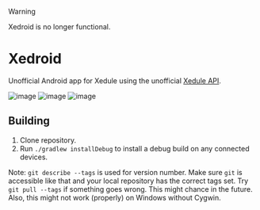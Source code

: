 > [!WARNING]
> Xedroid is no longer functional.

Xedroid
=======

Unofficial Android app for Xedule using the unofficial [Xedule API](https://github.com/Darkwater/xedule-api).

![image](https://github.com/user-attachments/assets/f6c717d0-2ca6-4791-86c4-9e19a2fc6137)
![image](https://github.com/user-attachments/assets/227dae04-abb4-44d6-82f6-a4d2fe4cd9c4)
![image](https://github.com/user-attachments/assets/8a3645b3-63cf-4bef-87d7-68ea73a60fc9)


Building
--------

1. Clone repository.
2. Run `./gradlew installDebug` to install a debug build on any connected devices.

Note: `git describe --tags` is used for version number. Make sure `git` is accessible like that and your local
repository has the correct tags set. Try `git pull --tags` if something goes wrong. This might chance in the future.
Also, this might not work (properly) on Windows without Cygwin.
